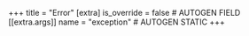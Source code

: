 +++
title = "Error"
[extra]
is_override = false # AUTOGEN FIELD
[[extra.args]]
name = "exception" # AUTOGEN STATIC
+++